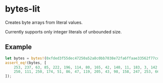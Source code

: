 # bytes-lit
Creates byte arrays from literal values.

Currently supports only integer literals of unbounded size.

## Example

```rust
let bytes = bytes!(0xfded3f55dec47250a52a8c0bb7038e72fa6ffaae33562f77cd2b629ef7fd424d);
assert_eq!(bytes, [
    253, 237, 63, 85, 222, 196, 114, 80, 165, 42, 140, 11, 183, 3, 142, 114,
    250, 111, 250, 174, 51, 86, 47, 119, 205, 43, 98, 158, 247, 253, 66, 77,
]);
```
